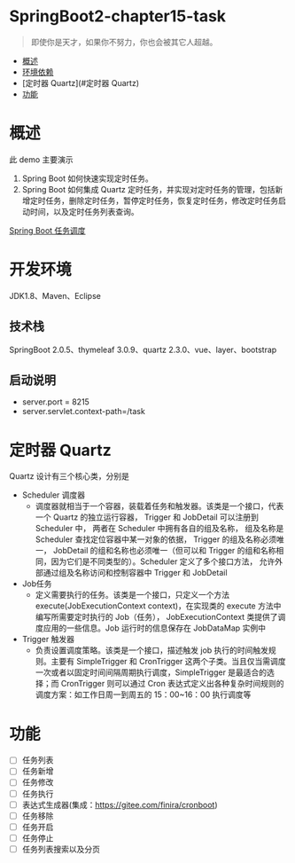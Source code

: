 # SpringBoot2-chapter15-task

> 即使你是天才，如果你不努力，你也会被其它人超越。

* [概述](#概述)
* [环境依赖](#开发环境)
* [定时器 Quartz](#定时器 Quartz)
* [功能](#功能)

# 概述

此 demo 主要演示
1. Spring Boot 如何快速实现定时任务。
2. Spring Boot 如何集成 Quartz 定时任务，并实现对定时任务的管理，包括新增定时任务，删除定时任务，暂停定时任务，恢复定时任务，修改定时任务启动时间，以及定时任务列表查询。

[Spring Boot 任务调度](https://my.oschina.net/u/1030471/blog/4289076)

# 开发环境

JDK1.8、Maven、Eclipse

## 技术栈

SpringBoot 2.0.5、thymeleaf 3.0.9、quartz 2.3.0、vue、layer、bootstrap

## 启动说明
+ server.port = 8215
+ server.servlet.context-path=/task

# 定时器 Quartz

Quartz 设计有三个核心类，分别是

- Scheduler 调度器
    - 调度器就相当于一个容器，装载着任务和触发器。该类是一个接口，代表一个 Quartz 的独立运行容器， Trigger 和 JobDetail 可以注册到 Scheduler 中， 两者在 Scheduler 中拥有各自的组及名称， 组及名称是 Scheduler 查找定位容器中某一对象的依据， Trigger 的组及名称必须唯一， JobDetail 的组和名称也必须唯一（但可以和 Trigger 的组和名称相同，因为它们是不同类型的）。Scheduler 定义了多个接口方法， 允许外部通过组及名称访问和控制容器中 Trigger 和 JobDetail
- Job任务
    - 定义需要执行的任务。该类是一个接口，只定义一个方法 execute(JobExecutionContext context)，在实现类的 execute 方法中编写所需要定时执行的 Job（任务）， JobExecutionContext 类提供了调度应用的一些信息。Job 运行时的信息保存在 JobDataMap 实例中
- Trigger 触发器
    - 负责设置调度策略。该类是一个接口，描述触发 job 执行的时间触发规则。主要有 SimpleTrigger 和 CronTrigger 这两个子类。当且仅当需调度一次或者以固定时间间隔周期执行调度，SimpleTrigger 是最适合的选择；而 CronTrigger 则可以通过 Cron 表达式定义出各种复杂时间规则的调度方案：如工作日周一到周五的 15：00~16：00 执行调度等

# 功能

- [ ] 任务列表
- [ ] 任务新增
- [ ] 任务修改
- [ ] 任务执行
- [ ] 表达式生成器(集成：https://gitee.com/finira/cronboot)
- [ ] 任务移除
- [ ] 任务开启
- [ ] 任务停止
- [ ] 任务列表搜索以及分页
